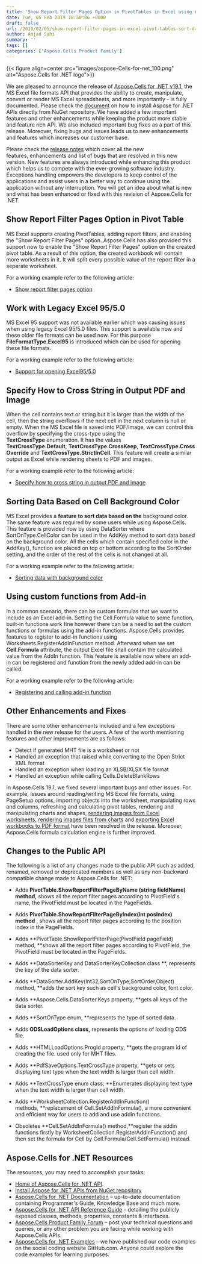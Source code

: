 ```yaml
---
title: 'Show Report Filter Pages Option in PivotTables in Excel using Aspose.Cells for .NET 19.1'
date: Tue, 05 Feb 2019 18:50:06 +0000
draft: false
url: /2019/02/05/show-report-filter-pages-in-excel-pivot-tables-sort-data-based-on-background-color-using-csharp/
author: Amjad Sahi
summary: ''
tags: []
categories: ['Aspose.Cells Product Family']
---
```




{{< figure align=center src="images/aspose-Cells-for-net_100.png" alt="Aspose.Cells for .NET logo">}}


We are pleased to announce the release of [Aspose.Cells for .NET v19.1][1], the MS Excel file formats API that provides the ability to create, manipulate, convert or render MS Excel spreadsheets, and more importantly - is fully documented. Please check the [document][2] on how to install Aspose for .NET APIs directly from NuGet repository. We have added a few important features and other enhancements while keeping the product more stable and feature rich API. We also included important bug fixes as a part of this release. Moreover, fixing bugs and issues leads us to new enhancements and features which increases our customer base.

Please check the [release notes][3] which cover all the new features, enhancements and list of bugs that are resolved in this new version. New features are always introduced while enhancing this product which helps us to compete with the ever-growing software industry. Exceptions handling empowers the developers to keep control of the applications and assist users in a better way to continue using the application without any interruption. You will get an idea about what is new and what has been enhanced or fixed with this revision of Aspose.Cells for .NET.

## Show Report Filter Pages Option in Pivot Table

MS Excel supports creating PivotTables, adding report filters, and enabling the "Show Report Filter Pages" option. Aspose.Cells has also provided this support now to enable the "Show Report Filter Pages" option on the created pivot table. As a result of this option, the created workbook will contain more worksheets in it. It will split every possible value of the report filter in a separate worksheet.

For a working example refer to the following article:

*   [Show report filter pages option][4]

## Work with Legacy Excel 95/5.0

MS Excel 95 support was not available earlier which was causing issues when using legacy Excel 95/5.0 files. This support is available now and these older file formats can be used now. For this purpose **FileFormatType.Excel95** is introduced which can be used for opening these file formats.

For a working example refer to the following article:

*   [Support for opening Excel95/5.0][5]

## Specify How to Cross String in Output PDF and Image

When the cell contains text or string but it is larger than the width of the cell, then the string overflows if the next cell in the next column is null or empty. When the MS Excel file is saved into PDF/Image, we can control this overflow by specifying the cross-type using the **TextCrossType** enumeration. It has the values **TextCrossType.Default**, **TextCrossType.CrossKeep**, **TextCrossType.CrossOverride** and **TextCrossType.StrictInCell**. This feature will create a similar output as Excel while rendering sheets to PDF and images.

For a working example refer to the following article:

*   [Specify how to cross string in output PDF and image][6]

## Sorting Data Based on Cell Background Color

MS Excel provides a **feature to sort data based on the** background color. The same feature was required by some users while using Aspose.Cells. This feature is provided now by using DataSorter where SortOnType.CellColor can be used in the AddKey method to sort data based on the background color. All the cells which contain specified color in the AddKey(), function are placed on top or bottom according to the SortOrder setting, and the order of the rest of the cells is not changed at all.

For a working example refer to the following article:

*   [Sorting data with background color][7]

## Using custom functions from Add-in  

In a common scenario, there can be custom formulas that we want to include as an Excel add-in. Setting the Cell.Formula value to some function, built-in functions work fine however there can be a need to set the custom functions or formulas using the add-in functions. Aspose.Cells provides features to register to add-in functions using Worksheets.RegisterAddInFunction method. Afterward when we set **Cell.Formula** attribute, the output Excel file shall contain the calculated value from the AddIn function. This feature is available now where an add-in can be registered and function from the newly added add-in can be called.

For a working example refer to the following article:

*   [Registering and calling add-in function][8]

## Other Enhancements and Fixes

There are some other enhancements included and a few exceptions handled in the new release for the users. A few of the worth mentioning features and other improvements are as follows:

*   Detect if generated MHT file is a worksheet or not
*   Handled an exception that raised while converting to the Open Strict XML format
*   Handled an exception when loading an XLSB/XLSX file format
*   Handled an exception while calling Cells.DeleteBlankRows

In Aspose.Cells 19.1, we fixed several important bugs and other issues. For example, issues around reading/writing MS Excel file formats, using PageSetup options, importing objects into the worksheet, manipulating rows and columns, refreshing and calculating pivot tables, rendering and manipulating charts and shapes, [rendering images from Excel worksheets][9], [rendering images files from charts][10] and [exporting Excel workbooks to PDF format][11] have been resolved in the release. Moreover, Aspose.Cells formula calculation engine is further improved.

## Changes to the Public API

The following is a list of any changes made to the public API such as added, renamed, removed or deprecated members as well as any non-backward compatible change made to Aspose.Cells for .NET:

*   Adds **PivotTable.ShowReportFilterPageByName (string fieldName) method,** shows all the report filter pages according to PivotField's name, the PivotField must be located in the PageFields.
*   Adds **PivotTable.ShowReportFilterPageByIndex(int posIndex) method** , shows all the report filter pages according to the position index in the PageFields.  
    
*   Adds **PivotTable.ShowReportFilterPage(PivotField pageField) method, **shows all the report filter pages according to PivotField, the PivotField must be located in the PageFields.
*   Adds **DataSorterKey and DataSorterKeyCollection class **, represents the key of the data sorter.
*   Adds **DataSorter.AddKey(Int32,SortOnType,SortOrder,Object) method, **adds the sort key such as cell's background color, font color.
*   Adds **Aspose.Cells.DataSorter.Keys property, **gets all keys of the data sorter.
*   Adds **SortOnType enum, **represents the type of sorted data.
*   Adds **ODSLoadOptions class,** represents the options of loading ODS file.
*   Adds **HTMLLoadOptions.ProgId property, **gets the program id of creating the file. used only for MHT files.
*   Adds **PdfSaveOptions.TextCrossType property, **gets or sets displaying text type when the text width is larger than cell width.
*   Adds **TextCrossType enum class, **Enumerates displaying text type when the text width is larger than cell width.
*   Adds **WorksheetCollection.RegisterAddInFunction() methods, **replacement of Cell.SetAddInFormula(), a more convenient and efficient way for users to add and use addin functions.
*   Obsoletes **Cell.SetAddInFormula() method,**register the addin functions firstly by WorksheetCollection.RegisterAddInFunction() and then set the formula for Cell by Cell.Formula/Cell.SetFormula() instead.

## Aspose.Cells for .NET Resources

The resources, you may need to accomplish your tasks:

*   [Home of Aspose.Cells for .NET API][12].
*   [Install Aspose for .NET APIs from NuGet repository][13]
*   [Aspose.Cells for .NET Documentation][14] – up-to-date documentation containing Programmer's Guide, Knowledge Base and much more.
*   [Aspose.Cells for .NET API Reference Guide][15] – detailing the publicly exposed classes, methods, properties, constants & interfaces.
*   [Aspose.Cells Product Family Forum][16] – post your technical questions and queries, or any other problem you are facing while working with Aspose.Cells APIs.
*   [Aspose.Cells for .NET Examples][17] – we have published our code examples on the social coding website GitHub.com. Anyone could explore the code examples for learning purposes.




[1]: https://www.nuget.org/packages/Aspose.Cells/19.1.0
[2]: https://docs.aspose.com/display/cellsnet/Installation#Installation-InstallAspose.Cellsfor.NETthroughNuGet
[3]: https://docs.aspose.com/display/cellsnet/Aspose.Cells+for+.NET+19.1+Release+Notes
[4]: https://docs.aspose.com/display/cellsnet/Show+Report+Filter+Pages+option
[5]: https://docs.aspose.com/display/cellsnet/Opening+Different+Microsoft+Excel+Versions+Files#OpeningDifferentMicrosoftExcelVersionsFiles-OpeningMicrosoftExcel95/5.0Files
[6]: https://docs.aspose.com/display/cellsnet/Specify+how+to+cross+string+in+output+PDF+and+image
[7]: https://docs.aspose.com/display/cellsnet/Data+Sorting#DataSorting-Sortingdatawithbackgroundcolour
[8]: https://docs.aspose.com/display/cellsnet/Using+Formulas+or+Functions+to+Process+Data#UsingFormulasorFunctionstoProcessData-UsingAdd-inFunctions
[9]: https://docs.aspose.com/display/cellsnet/Converting+Worksheet+to+Different+Image+Formats
[10]: https://docs.aspose.com/display/cellsnet/Chart+Rendering
[11]: https://docs.aspose.com/display/cellsnet/Convert+Excel+Workbook+to+PDF
[12]: https://products.aspose.com/cells/net
[13]: https://www.nuget.org/packages/Aspose.Cells
[14]: https://docs.aspose.com/display/cellsnet/home
[15]: https://apireference.aspose.com/
[16]: https://forum.aspose.com/c/cells
[17]: https://github.com/aspose-cells/Aspose.Cells-for-.NET





